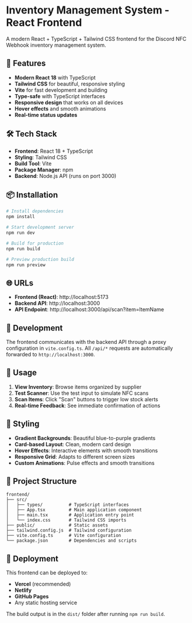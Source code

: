 # Inventory Management System - React Frontend

A modern React + TypeScript + Tailwind CSS frontend for the Discord NFC Webhook inventory management system.

## 🚀 Features

- **Modern React 18** with TypeScript
- **Tailwind CSS** for beautiful, responsive styling
- **Vite** for fast development and building
- **Type-safe** with TypeScript interfaces
- **Responsive design** that works on all devices
- **Hover effects** and smooth animations
- **Real-time status updates**

## 🛠️ Tech Stack

- **Frontend**: React 18 + TypeScript
- **Styling**: Tailwind CSS
- **Build Tool**: Vite
- **Package Manager**: npm
- **Backend**: Node.js API (runs on port 3000)

## 📦 Installation

```bash
# Install dependencies
npm install

# Start development server
npm run dev

# Build for production
npm run build

# Preview production build
npm run preview
```

## 🌐 URLs

- **Frontend (React)**: http://localhost:5173
- **Backend API**: http://localhost:3000
- **API Endpoint**: http://localhost:3000/api/scan?item=ItemName

## 🔧 Development

The frontend communicates with the backend API through a proxy configuration in `vite.config.ts`. All `/api/*` requests are automatically forwarded to `http://localhost:3000`.

## 📱 Usage

1. **View Inventory**: Browse items organized by supplier
2. **Test Scanner**: Use the test input to simulate NFC scans
3. **Scan Items**: Click "Scan" buttons to trigger low stock alerts
4. **Real-time Feedback**: See immediate confirmation of actions

## 🎨 Styling

- **Gradient Backgrounds**: Beautiful blue-to-purple gradients
- **Card-based Layout**: Clean, modern card design
- **Hover Effects**: Interactive elements with smooth transitions
- **Responsive Grid**: Adapts to different screen sizes
- **Custom Animations**: Pulse effects and smooth transitions

## 📁 Project Structure

```
frontend/
├── src/
│   ├── types/          # TypeScript interfaces
│   ├── App.tsx         # Main application component
│   ├── main.tsx        # Application entry point
│   └── index.css       # Tailwind CSS imports
├── public/             # Static assets
├── tailwind.config.js  # Tailwind configuration
├── vite.config.ts      # Vite configuration
└── package.json        # Dependencies and scripts
```

## 🚀 Deployment

This frontend can be deployed to:
- **Vercel** (recommended)
- **Netlify**
- **GitHub Pages**
- Any static hosting service

The build output is in the `dist/` folder after running `npm run build`.
